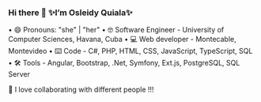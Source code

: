 ### Hi there 👋 ✨I’m Osleidy Quiala✨

• 😄 Pronouns: "she" | "her"
• 🤓 Software Engineer - University of Computer Sciences, Havana, Cuba
• 💻 Web developer - Montecable, Montevideo
• ⌨️ Code - C#, PHP, HTML, CSS, JavaScript, TypeScript, SQL
• 🛠️ Tools - Angular, Bootstrap, .Net, Symfony, Ext.js, PostgreSQL, SQL Server

🤝 I love collaborating with different people !!!


<!--
**oquiala/oquiala** is a ✨ _special_ ✨ repository because its `README.md` (this file) appears on your GitHub profile.

Here are some ideas to get you started:

- 🔭 I’m currently working on ...
- 🌱 I’m currently learning ...
- 👯 I’m looking to collaborate on ...
- 🤔 I’m looking for help with ...
- 💬 Ask me about ...
- 📫 How to reach me: ...
- 😄 Pronouns: ...
- ⚡ Fun fact: ...
-->

